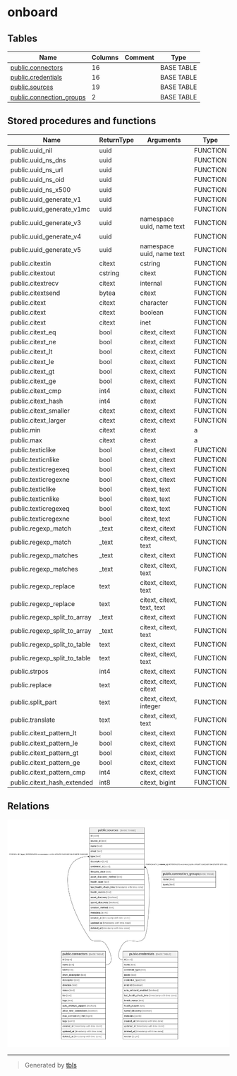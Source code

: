 # onboard

## Tables

| Name | Columns | Comment | Type |
| ---- | ------- | ------- | ---- |
| [public.connectors](public.connectors.md) | 16 |  | BASE TABLE |
| [public.credentials](public.credentials.md) | 16 |  | BASE TABLE |
| [public.sources](public.sources.md) | 19 |  | BASE TABLE |
| [public.connection_groups](public.connection_groups.md) | 2 |  | BASE TABLE |

## Stored procedures and functions

| Name | ReturnType | Arguments | Type |
| ---- | ------- | ------- | ---- |
| public.uuid_nil | uuid |  | FUNCTION |
| public.uuid_ns_dns | uuid |  | FUNCTION |
| public.uuid_ns_url | uuid |  | FUNCTION |
| public.uuid_ns_oid | uuid |  | FUNCTION |
| public.uuid_ns_x500 | uuid |  | FUNCTION |
| public.uuid_generate_v1 | uuid |  | FUNCTION |
| public.uuid_generate_v1mc | uuid |  | FUNCTION |
| public.uuid_generate_v3 | uuid | namespace uuid, name text | FUNCTION |
| public.uuid_generate_v4 | uuid |  | FUNCTION |
| public.uuid_generate_v5 | uuid | namespace uuid, name text | FUNCTION |
| public.citextin | citext | cstring | FUNCTION |
| public.citextout | cstring | citext | FUNCTION |
| public.citextrecv | citext | internal | FUNCTION |
| public.citextsend | bytea | citext | FUNCTION |
| public.citext | citext | character | FUNCTION |
| public.citext | citext | boolean | FUNCTION |
| public.citext | citext | inet | FUNCTION |
| public.citext_eq | bool | citext, citext | FUNCTION |
| public.citext_ne | bool | citext, citext | FUNCTION |
| public.citext_lt | bool | citext, citext | FUNCTION |
| public.citext_le | bool | citext, citext | FUNCTION |
| public.citext_gt | bool | citext, citext | FUNCTION |
| public.citext_ge | bool | citext, citext | FUNCTION |
| public.citext_cmp | int4 | citext, citext | FUNCTION |
| public.citext_hash | int4 | citext | FUNCTION |
| public.citext_smaller | citext | citext, citext | FUNCTION |
| public.citext_larger | citext | citext, citext | FUNCTION |
| public.min | citext | citext | a |
| public.max | citext | citext | a |
| public.texticlike | bool | citext, citext | FUNCTION |
| public.texticnlike | bool | citext, citext | FUNCTION |
| public.texticregexeq | bool | citext, citext | FUNCTION |
| public.texticregexne | bool | citext, citext | FUNCTION |
| public.texticlike | bool | citext, text | FUNCTION |
| public.texticnlike | bool | citext, text | FUNCTION |
| public.texticregexeq | bool | citext, text | FUNCTION |
| public.texticregexne | bool | citext, text | FUNCTION |
| public.regexp_match | _text | citext, citext | FUNCTION |
| public.regexp_match | _text | citext, citext, text | FUNCTION |
| public.regexp_matches | _text | citext, citext | FUNCTION |
| public.regexp_matches | _text | citext, citext, text | FUNCTION |
| public.regexp_replace | text | citext, citext, text | FUNCTION |
| public.regexp_replace | text | citext, citext, text, text | FUNCTION |
| public.regexp_split_to_array | _text | citext, citext | FUNCTION |
| public.regexp_split_to_array | _text | citext, citext, text | FUNCTION |
| public.regexp_split_to_table | text | citext, citext | FUNCTION |
| public.regexp_split_to_table | text | citext, citext, text | FUNCTION |
| public.strpos | int4 | citext, citext | FUNCTION |
| public.replace | text | citext, citext, citext | FUNCTION |
| public.split_part | text | citext, citext, integer | FUNCTION |
| public.translate | text | citext, citext, text | FUNCTION |
| public.citext_pattern_lt | bool | citext, citext | FUNCTION |
| public.citext_pattern_le | bool | citext, citext | FUNCTION |
| public.citext_pattern_gt | bool | citext, citext | FUNCTION |
| public.citext_pattern_ge | bool | citext, citext | FUNCTION |
| public.citext_pattern_cmp | int4 | citext, citext | FUNCTION |
| public.citext_hash_extended | int8 | citext, bigint | FUNCTION |

## Relations

![er](schema.svg)

---

> Generated by [tbls](https://github.com/k1LoW/tbls)
